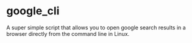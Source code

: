 # google_cli

A super simple script that allows you to open google search results in a browser directly from the command line in Linux. 
